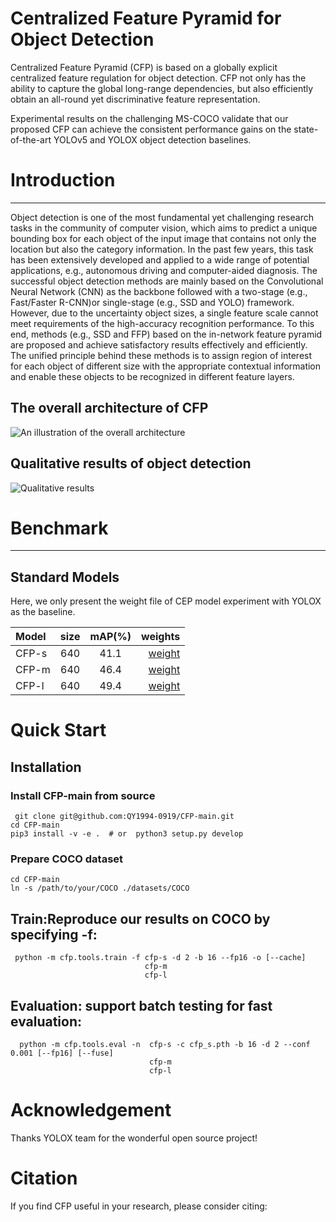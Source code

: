 # Centralized Feature Pyramid for Object Detection

Centralized Feature Pyramid (CFP) is based on a globally explicit centralized feature regulation for object detection. CFP not only has the ability to capture the
global long-range dependencies, but also efficiently obtain an all-round yet discriminative feature representation.<br>  

Experimental results on the challenging MS-COCO validate that our proposed CFP can achieve the consistent performance gains on the state-of-the-art YOLOv5 and YOLOX object detection baselines.<br>  

# Introduction
-----
Object detection is one of the most fundamental yet challenging research tasks in the community of computer vision, which aims to predict a unique bounding box for each object of the input image that contains not only the location but also the category information. In the past few years, this task has been extensively developed and applied to a wide range of potential applications, e.g., autonomous driving and computer-aided diagnosis. The successful object detection methods are mainly based
on the Convolutional Neural Network (CNN) as the backbone followed with a two-stage (e.g., Fast/Faster R-CNN)or single-stage (e.g., SSD and YOLO) framework. However, due to the uncertainty object sizes, a single feature scale cannot meet requirements of the high-accuracy recognition performance. To this end, methods (e.g., SSD and FFP) based on the in-network feature pyramid are proposed and achieve satisfactory results effectively and efficiently. The unified principle behind these methods is to assign region of interest for each object of different size with the appropriate contextual information and enable these objects to be recognized in different feature layers.<br>

## The overall architecture of CFP

![An illustration of the overall architecture](https://github.com/QY1994-0919/CFP-master/blob/e7fa355ea13e42430ceb98d5e4b29d1f1eff05cc/assets/overall.png)<br>

## Qualitative results of object detection

![Qualitative results](https://github.com/QY1994-0919/CFP-master/assets/results.png)<br>

# Benchmark<br>
---------
## Standard Models<br>
 Here, we only present the weight file of CEP model experiment with YOLOX as the baseline.<br>
 
| Model | size | mAP(%) | weights |
| :--- | :---: | :---: | ---: |
| CFP-s | 640 | 41.1 | [weight](https://pan.baidu.com/disk/main#/index?category=all&path=%2FCFP-main%2Fweights) | 
| CFP-m | 640 | 46.4 | [weight](https://pan.baidu.com/disk/main#/index?category=all&path=%2FCFP-main%2Fweights) |
| CFP-l | 640 | 49.4 | [weight](https://pan.baidu.com/disk/main#/index?category=all&path=%2FCFP-main%2Fweights) | 

 
# Quick Start<br>
## Installation<br>
  ### Install CFP-main from source<br>
  
  	 git clone git@github.com:QY1994-0919/CFP-main.git         
    cd CFP-main    
    pip3 install -v -e .  # or  python3 setup.py develop   
   
  ### Prepare COCO dataset<br>

    cd CFP-main   
    ln -s /path/to/your/COCO ./datasets/COCO   
    
## Train:Reproduce our results on COCO by specifying -f:<br>

     python -m cfp.tools.train -f cfp-s -d 2 -b 16 --fp16 -o [--cache]
                                  cfp-m
                                  cfp-l
                                                                   
## Evaluation: support batch testing for fast evaluation:<br>
                                  
      python -m cfp.tools.eval -n  cfp-s -c cfp_s.pth -b 16 -d 2 --conf 0.001 [--fp16] [--fuse]
                                   cfp-m
                                   cfp-l
                            



# Acknowledgement<br>
 Thanks YOLOX team for the wonderful open source project!

# Citation
If you find CFP useful in your research, please consider citing:<br>
